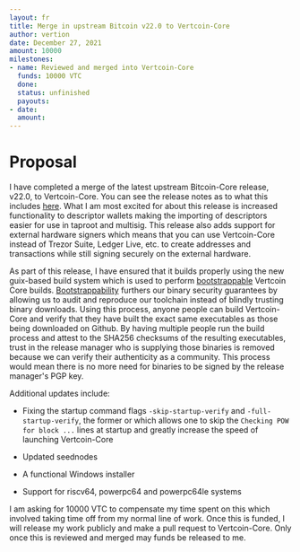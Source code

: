```yaml
---
layout: fr
title: Merge in upstream Bitcoin v22.0 to Vertcoin-Core
author: vertion
date: December 27, 2021
amount: 10000
milestones:
- name: Reviewed and merged into Vertcoin-Core
  funds: 10000 VTC
  done:
  status: unfinished
  payouts:
- date:
  amount:
---
```

# Proposal

I have completed a merge of the latest upstream Bitcoin-Core release, v22.0, to Vertcoin-Core.  You can see the release notes as to what this includes [here](https://github.com/bitcoin/bitcoin/blob/master/doc/release-notes/release-notes-22.0.md).  What I am most excited for about this release is increased functionality to descriptor wallets making the importing of descriptors easier for use in taproot and multisig.   This release also adds support for external hardware signers which means that you can use Vertcoin-Core instead of Trezor Suite, Ledger Live, etc. to create addresses and transactions while still signing securely on the external hardware.

As part of this release, I have ensured that it builds properly using the new guix-based build system which is used to perform [bootstrappable](https://github.com/bitcoin/bitcoin/blob/master/contrib/guix/README.md) Vertcoin Core builds.  [Bootstrappability](https://bootstrappable.org/) furthers our binary security guarantees by allowing us to audit and reproduce our toolchain instead of blindly trusting binary downloads.  Using this process, anyone people can build Vertcoin-Core and verify that they have built the exact same executables as those being downloaded on Github.  By having multiple people run the build process and attest to the SHA256 checksums of the resulting executables, trust in the release manager who is supplying those binaries is removed because we can verify their authenticity as a community.  This process would mean there is no more need for binaries to be signed by the release manager's PGP key.

Additional updates include:
- Fixing the startup command flags `-skip-startup-verify` and `-full-startup-verify`, the former or which allows one to skip the `Checking POW for block ...` lines at startup and greatly increase the speed of launching Vertcoin-Core

- Updated seednodes

- A functional Windows installer

- Support for riscv64, powerpc64 and powerpc64le systems

I am asking for 10000 VTC to compensate my time spent on this which involved taking time off from my normal line of work.  Once this is funded, I will release my work publicly and make a pull request to Vertcoin-Core.  Only once this is reviewed and merged may funds be released to me.
